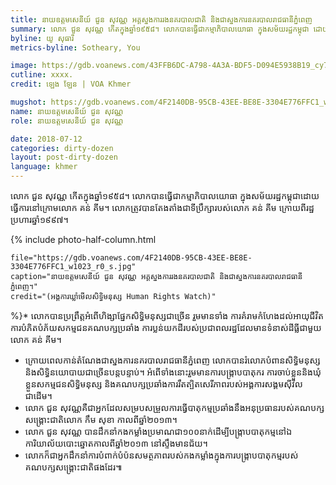 ```yaml
---
title: នាយឧត្តម​សេនីយ៍​ ជួន សុវណ្ណ អគ្គស្នងការ​រង​នគរបាលជាតិ និង​ជា​ស្នងការ​នគរបាល​រាជធានី​ភ្នំពេញ
summary: លោក ជួន សុវណ្ណ កើត​ក្នុង​ឆ្នាំ​១៩៥៨។ លោក​បាន​ធ្វើ​ជា​កម្មាភិបាល​យោធា​ ក្នុង​សម័យ​រដ្ឋកម្ពុជា​ ដោយ​ធ្វើ​ការ​នៅ​ក្រោម​លោក គន់ គីម។ លោក​ត្រូវ​បាន​តែងតាំង​ជា​ទីប្រឹក្សា​របស់​លោក គន់ គីម ក្រោយ​ពី​រដ្ឋប្រហារ​ឆ្នាំ​១៩៩៧។
byline: យូ សុធារី
metrics-byline: Sotheary, You

image: https://gdb.voanews.com/43FFB6DC-A798-4A3A-BDF5-D094E5938B19_cy7_w1023_h575_s.jpg
cutline: xxxx.
credit: ឡេង ឡែន | VOA Khmer

mugshot: https://gdb.voanews.com/4F2140DB-95CB-43EE-BE8E-3304E776FFC1_w150_h150.jpg
name: នាយឧត្តម​សេនីយ៍​ ជួន សុវណ្ណ
role: នាយឧត្តម​សេនីយ៍​ ជួន សុវណ្ណ

date: 2018-07-12
categories: dirty-dozen
layout: post-dirty-dozen
language: khmer
---
```


លោក ជួន សុវណ្ណ កើត​ក្នុង​ឆ្នាំ​១៩៥៨។ លោក​បាន​ធ្វើ​ជា​កម្មាភិបាល​យោធា​ ក្នុង​សម័យ​រដ្ឋកម្ពុជា​ ដោយ​ធ្វើ​ការ​នៅ​ក្រោម​លោក គន់ គីម។ លោក​ត្រូវ​បាន​តែងតាំង​ជា​ទីប្រឹក្សា​របស់​លោក គន់ គីម ក្រោយ​ពី​រដ្ឋប្រហារ​ឆ្នាំ​១៩៩៧។
 
{% include photo-half-column.html 
 
	file="https://gdb.voanews.com/4F2140DB-95CB-43EE-BE8E-3304E776FFC1_w1023_r0_s.jpg"
	caption="នាយឧត្តមសេនីយ៍ ជួន សុវណ្ណ អគ្គស្នងការរងនគរបាលជាតិ និងជាស្នងការនគរបាលរាជធានីភ្នំពេញ។"
	credit="(អង្គការឃ្លាំមើលសិទ្ធិមនុស្ស Human Rights Watch)"

%}* លោក​បាន​ប្រព្រឹត្ត​អំពើ​ហិង្សា​ផ្នែក​សិទ្ធិ​មនុស្ស​ជា​ច្រើន​ រួម​មាន​ទាំង​ ការ​គំរាម​កំហែង​ដល់​អាយុ​ជីវិត​ ការ​បំភិត​បំភ័យ​សកម្មជន​គណបក្ស​ប្រឆាំង​ ការ​ប្លន់​យក​ដី​របស់​ប្រជាពលរដ្ឋ​ដែល​មាន​ទំនាស់​ដី​ធ្លី​ជា​មួយ​លោក​ គន់ គីម។
* ក្រោយ​ពេល​កាន់​តំណែង​ជា​ស្នងការ​នគរបាល​រាជធានី​ភ្នំពេញ​ លោក​បាន​រំលោភ​បំពាន​សិទ្ធិ​មនុស្ស​ និង​សិទ្ធិ​នយោបាយ​ជា​ច្រើន​បន្ត​បន្ទាប់។ អំពើ​ទាំង​នោះ​រួមមាន​ការ​បង្រ្កាប​បាតុករ​ ការ​ចាប់​ខ្លួន​ និង​ឃុំ​ខ្លួន​សកម្មជន​សិទ្ធិ​មនុស្ស​ និង​គណបក្ស​ប្រឆាំង​ ការ​រឹតត្បិត​សេរីភាព​របស់​អង្គការ​សង្គម​ស៊ីវិល​ជាដើម។
* លោក​ ជួន សុវណ្ណ​ គឺ​ជា​អ្នក​ដែល​សម្រប​សម្រួល​ការ​ធ្វើ​បាតុកម្ម​ប្រឆាំង​នឹង​អនុប្រធាន​របស់​គណបក្ស​សង្រ្គោះជាតិ​លោក​ កឹម សុខា កាល​ពី​ឆ្នាំ​២០១៣។
* លោក​ ជួន សុវណ្ណ​ បាន​ដឹក​នាំ​កង​កម្លាំង​ប្រមាណ​ជា​១០០នាក់​ ដើម្បី​បង្រ្កាប​បាតុកម្ម​នៅ​ឯ​ការិយាល័យ​បោះឆ្នោត​កាល​ពី​ឆ្នាំ​២០១៣ នៅ​ស្ទឹង​មាន​ជ័យ។
* លោក​ក៏​ជា​អ្នក​ដឹកនាំ​ការ​បំពាក់​បំប៉ន​សមត្ថភាព​របស់​កង​កម្លាំង​ ក្នុង​ការ​បង្រ្កាប​បាតុកម្ម​របស់​គណបក្ស​សង្រ្គោះជាតិ​ផង​ដែរ៕